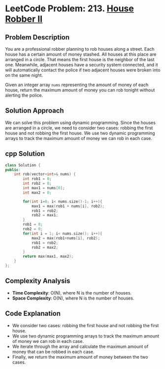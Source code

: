 # LeetCode Problem: 213. [House Robber II](https://leetcode.com/problems/house-robber-ii/)

## Problem Description

You are a professional robber planning to rob houses along a street. Each house has a certain amount of money stashed. All houses at this place are arranged in a circle. That means the first house is the neighbor of the last one. Meanwhile, adjacent houses have a security system connected, and it will automatically contact the police if two adjacent houses were broken into on the same night.

Given an integer array `nums` representing the amount of money of each house, return the maximum amount of money you can rob tonight without alerting the police.

## Solution Approach

We can solve this problem using dynamic programming. Since the houses are arranged in a circle, we need to consider two cases: robbing the first house and not robbing the first house. We use two dynamic programming arrays to track the maximum amount of money we can rob in each case.

## cpp Solution

```cpp
class Solution {
public:
    int rob(vector<int>& nums) {
        int rob1 = 0;
        int rob2 = 0;
        int max1 = nums[0];
        int max2 = 0;

        for(int i=0; i< nums.size()-1; i++){
            max1 = max(rob1 + nums[i], rob2);
            rob1 = rob2;
            rob2 = max1;
        }
        rob1 = 0;
        rob2 = 0;
        for(int i = 1; i< nums.size(); i++){
            max2 = max(rob1+nums[i], rob2);
            rob1 = rob2;
            rob2 = max2;
        }
        return max(max1, max2);
    }
};
```

## Complexity Analysis

- **Time Complexity**: O(N), where N is the number of houses.
- **Space Complexity**: O(N), where N is the number of houses.

## Code Explanation

- We consider two cases: robbing the first house and not robbing the first house.
- We use two dynamic programming arrays to track the maximum amount of money we can rob in each case.
- We iterate through the array and calculate the maximum amount of money that can be robbed in each case.
- Finally, we return the maximum amount of money between the two cases.
